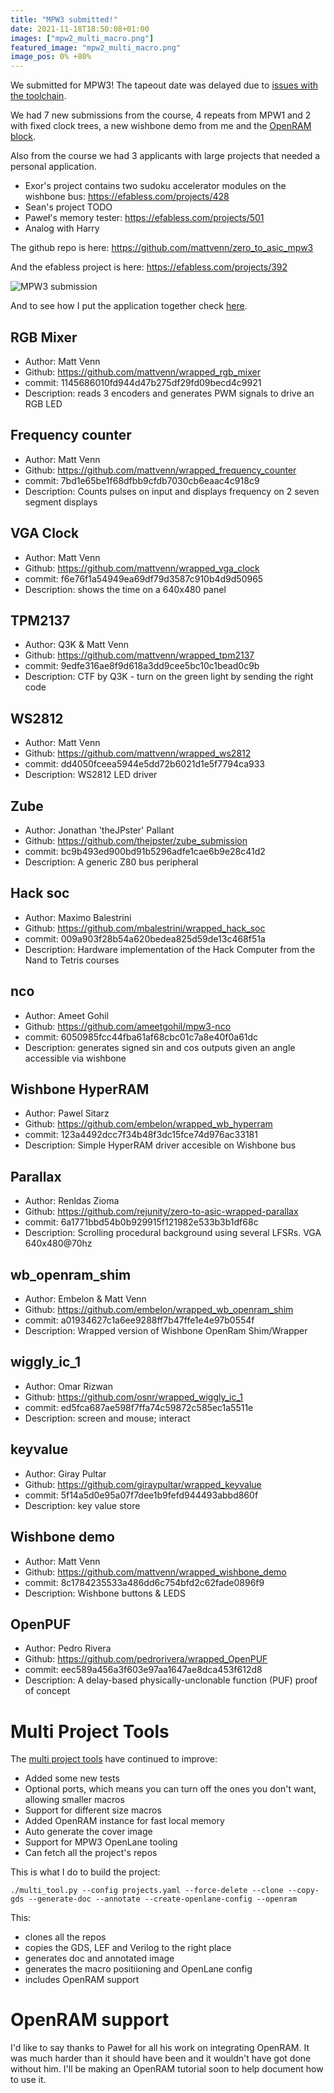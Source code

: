 ```yaml
---
title: "MPW3 submitted!"
date: 2021-11-18T18:50:08+01:00
images: ["mpw2_multi_macro.png"]
featured_image: "mpw2_multi_macro.png"
image_pos: 0% +80%
---
```


We submitted for MPW3! The tapeout date was delayed due to [issues with the toolchain](/post/mpw1_silicon).

We had 7 new submissions from the course, 4 repeats from MPW1 and 2 with fixed clock trees, a new wishbone demo from me and the [OpenRAM block](/post/interview-with-matt-guthaus/).

Also from the course we had 3 applicants with large projects that needed a personal application.

* Exor's project contains two sudoku accelerator modules on the wishbone bus: https://efabless.com/projects/428
* Sean's project TODO
* Paweł's memory tester: https://efabless.com/projects/501
* Analog with Harry


The github repo is here: https://github.com/mattvenn/zero_to_asic_mpw3

And the efabless project is here: https://efabless.com/projects/392

![MPW3 submission](/mpw2_multi_macro.png)

And to see how I put the application together check [here](#multi-project-tools).

## RGB Mixer

* Author: Matt Venn
* Github: https://github.com/mattvenn/wrapped_rgb_mixer
* commit: 1145686010fd944d47b275df29fd09becd4c9921
* Description: reads 3 encoders and generates PWM signals to drive an RGB LED

## Frequency counter

* Author: Matt Venn
* Github: https://github.com/mattvenn/wrapped_frequency_counter
* commit: 7bd1e65be1f68dfbb9cfdb7030cb6eaac4c918c9
* Description: Counts pulses on input and displays frequency on 2  seven segment displays

## VGA Clock

* Author: Matt Venn
* Github: https://github.com/mattvenn/wrapped_vga_clock
* commit: f6e76f1a54949ea69df79d3587c910b4d9d50965
* Description: shows the time on a 640x480 panel

## TPM2137

* Author: Q3K & Matt Venn
* Github: https://github.com/mattvenn/wrapped_tpm2137
* commit: 9edfe316ae8f9d618a3dd9cee5bc10c1bead0c9b
* Description: CTF by Q3K - turn on the green light by sending the right code

## WS2812

* Author: Matt Venn
* Github: https://github.com/mattvenn/wrapped_ws2812
* commit: dd4050fceea5944e5dd72b6021d1e5f7794ca933
* Description: WS2812 LED driver

## Zube

* Author: Jonathan 'theJPster' Pallant
* Github: https://github.com/thejpster/zube_submission
* commit: bc9b493ed900bd91b5296adfe1cae6b9e28c41d2
* Description: A generic Z80 bus peripheral

## Hack soc

* Author: Maximo Balestrini
* Github: https://github.com/mbalestrini/wrapped_hack_soc
* commit: 009a903f28b54a620bedea825d59de13c468f51a
* Description: Hardware implementation of the Hack Computer from the Nand to Tetris courses

## nco

* Author: Ameet Gohil
* Github: https://github.com/ameetgohil/mpw3-nco
* commit: 6050985fcc44fba61af68cbc01c7a8e40f0a61dc
* Description: generates signed sin and cos outputs given an angle accessible via wishbone

## Wishbone HyperRAM

* Author: Pawel Sitarz
* Github: https://github.com/embelon/wrapped_wb_hyperram
* commit: 123a4492dcc7f34b48f3dc15fce74d976ac33181
* Description: Simple HyperRAM driver accesible on Wishbone bus

## Parallax

* Author: Renldas Zioma
* Github: https://github.com/rejunity/zero-to-asic-wrapped-parallax
* commit: 6a1771bbd54b0b929915f121982e533b3b1df68c
* Description: Scrolling procedural background using several LFSRs. VGA 640x480@70hz

## wb_openram_shim

* Author: Embelon & Matt Venn
* Github: https://github.com/embelon/wrapped_wb_openram_shim
* commit: a01934627c1a6ee9288ff7b47ffe1e4e97b0554f
* Description: Wrapped version of Wishbone OpenRam Shim/Wrapper

## wiggly_ic_1

* Author: Omar Rizwan
* Github: https://github.com/osnr/wrapped_wiggly_ic_1
* commit: ed5fca687ae598f7ffa74c59872c585ec1a5511e
* Description: screen and mouse; interact

## keyvalue

* Author: Giray Pultar
* Github: https://github.com/giraypultar/wrapped_keyvalue
* commit: 5f14a5d0e95a07f7dee1b9fefd944493abbd860f
* Description: key value store

## Wishbone demo

* Author: Matt Venn
* Github: https://github.com/mattvenn/wrapped_wishbone_demo
* commit: 8c1784235533a486dd6c754bfd2c62fade0896f9
* Description: Wishbone buttons & LEDS

## OpenPUF

* Author: Pedro Rivera
* Github: https://github.com/pedrorivera/wrapped_OpenPUF
* commit: eec589a456a3f603e97aa1647ae8dca453f612d8
* Description: A delay-based physically-unclonable function (PUF) proof of concept

# Multi Project Tools

The [multi project tools](https://github.com/mattvenn/multi_project_tools/tree/openram) have continued to improve:

* Added some new tests
* Optional ports, which means you can turn off the ones you don't want, allowing smaller macros
* Support for different size macros
* Added OpenRAM instance for fast local memory
* Auto generate the cover image
* Support for MPW3 OpenLane tooling
* Can fetch all the project's repos

This is what I do to build the project:

    ./multi_tool.py --config projects.yaml --force-delete --clone --copy-gds --generate-doc --annotate --create-openlane-config --openram 

This: 

* clones all the repos
* copies the GDS, LEF and Verilog to the right place
* generates doc and annotated image
* generates the macro positiioning and OpenLane config
* includes OpenRAM support

# OpenRAM support

I'd like to say thanks to Paweł for all his work on integrating OpenRAM. It was much harder than it should have been and it wouldn't have got done without him.
I'll be making an OpenRAM tutorial soon to help document how to use it.
